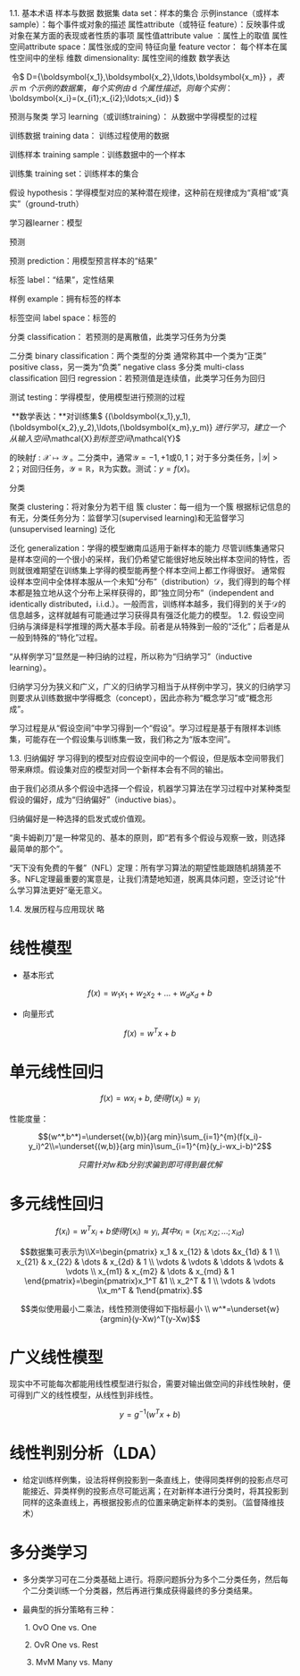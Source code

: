 1.1. 基本术语
样本与数据
数据集 data set：样本的集合
示例instance（或样本 sample）：每个事件或对象的描述
属性attribute（或特征 feature）：反映事件或对象在某方面的表现或者性质的事项
属性值attribute value ：属性上的取值
属性空间attribute space：属性张成的空间
特征向量 feature vector： 每个样本在属性空间中的坐标
维数 dimensionality: 属性空间的维数
数学表达

​ 令$ D={\boldsymbol{x_1},\boldsymbol{x_2},\ldots,\boldsymbol{x_m}} $，表示$ m $个示例的数据集，每个实例由$ d $个属性描述，则每个实例：$ \boldsymbol{x_i}=(x_{i1};x_{i2};\ldots;x_{id}) $

预测与聚类
学习 learning（或训练training）： 从数据中学得模型的过程

训练数据 training data： 训练过程使用的数据

训练样本 training sample：训练数据中的一个样本

训练集 training set：训练样本的集合

假设 hypothesis：学得模型对应的某种潜在规律，这种前在规律成为“真相”或“真实”（ground-truth）

学习器learner：模型

预测

预测 prediction：用模型预言样本的“结果”

标签 label：“结果”，定性结果

样例 example：拥有标签的样本

标签空间 label space：标签的

分类 classification： 若预测的是离散值，此类学习任务为分类

二分类 binary classification：两个类型的分类
通常称其中一个类为“正类” positive class，另一类为“负类” negative class
多分类 multi-class classification
回归 regression：若预测值是连续值，此类学习任务为回归

测试 testing：学得模型，使用模型进行预测的过程

​ **数学表达：**对训练集$ {(\boldsymbol{x_1},y_1),(\boldsymbol{x_2},y_2),\ldots,(\boldsymbol{x_m},y_m)} $进行学习，建立一个从输入空间$\mathcal{X}$到标签空间$\mathcal{Y}$

的映射$f:\mathcal{X}\mapsto\mathcal{Y}$ 。二分类中，通常$\mathcal{Y}={-1, +1}$或${0, 1}$；对于多分类任务，$|\mathcal{Y}|>2$；对回归任务，$\mathcal{Y}=\mathbb{R}$，$\mathbb{R}$为实数。测试：$y=f(x)$。

分类

聚类 clustering：将对象分为若干组
簇 cluster：每一组为一个簇
根据标记信息的有无，分类任务分为：监督学习(supervised learning)和无监督学习(unsupervised learning)
泛化

泛化 generalization：学得的模型嫩南瓜适用于新样本的能力
尽管训练集通常只是样本空间的一个很小的采样，我们仍希望它能很好地反映出样本空间的特性，否则就很难期望在训练集上学得的模型能再整个样本空间上都工作得很好。
通常假设样本空间中全体样本服从一个未知“分布”（distribution）$\mathcal{D}$，我们得到的每个样本都是独立地从这个分布上采样获得的，即“独立同分布”（independent and identically distributed，i.i.d.）。一般而言，训练样本越多，我们得到的关于$\mathcal{D}$的信息越多，这样就越有可能通过学习获得具有强泛化能力的模型。
1.2. 假设空间
归纳与演绎是科学推理的两大基本手段。前者是从特殊到一般的“泛化”；后者是从一般到特殊的“特化”过程。

“从样例学习”显然是一种归纳的过程，所以称为“归纳学习”（inductive learning）。

归纳学习分为狭义和广义，广义的归纳学习相当于从样例中学习，狭义的归纳学习则要求从训练数据中学得概念（concept），因此亦称为“概念学习”或“概念形成”。

学习过程是从“假设空间”中学习得到一个“假设”。学习过程是基于有限样本训练集，可能存在一个假设集与训练集一致，我们称之为“版本空间”。

1.3. 归纳偏好
学习得到的模型对应假设空间中的一个假设，但是版本空间带我们带来麻烦。假设集对应的模型对同一个新样本会有不同的输出。

由于我们必须从多个假设中选择一个假设，机器学习算法在学习过程中对某种类型假设的偏好，成为“归纳偏好”（inductive bias）。

归纳偏好是一种选择的启发式或价值观。

“奥卡姆剃刀”是一种常见的、基本的原则，即“若有多个假设与观察一致，则选择最简单的那个”。

“天下没有免费的午餐”（NFL）定理：所有学习算法的期望性能跟随机胡猜差不多。NFL定理最重要的寓意是，让我们清楚地知道，脱离具体问题，空泛讨论“什么学习算法更好”毫无意义。

1.4. 发展历程与应用现状
略

# 线性模型

- 基本形式

$$f(x)=w_{1}x_{1}+w_{2}x_{2}+\dots+w_{d}x_{d}+b$$

- 向量形式

$$f(x)=w^{T}x+b$$

# 单元线性回归

$$f(x) = wx_{i}+b,使得f(x_i) \approx y_i$$

性能度量：

$$(w^*,b^*)=\underset{(w,b)}{arg min}\sum_{i=1}^{m}(f(x_i)-y_i)^2\\=\underset{(w,b)}{arg min}\sum_{i=1}^{m}(y_i-wx_i-b)^2$$

$$只需针对w和b分别求骗到即可得到最优解$$

# 多元线性回归

$$f(x_i)=w^Tx_i +b使得f(x_i)\approx y_i, 其中x_i=(x_{i1};x_{i2};\dots;x_{id})$$

$$数据集可表示为\\X=\begin{pmatrix}        x_1 & x_{12} & \dots &x_{1d} & 1 \\       x_{21} & x_{22} & \dots & x_{2d} & 1 \\ \vdots & \vdots & \ddots & \vdots & \vdots \\ x_{m1} & x_{m2} & \dots & x_{md} & 1  \end{pmatrix}=\begin{pmatrix}x_1^T &1 \\ x_2^T & 1 \\ \vdots & \vdots \\x_m^T & 1\end{pmatrix}.$$

$$类似使用最小二乘法，线性预测使得如下指标最小 \\ w^*=\underset{w}{argmin}(y-Xw)^T(y-Xw)$$

# 广义线性模型

现实中不可能每次都能用线性模型进行拟合，需要对输出做空间的非线性映射，便可得到广义的线性模型，从线性到非线性。

$$y=g^{-1}(w^{T}x+b)$$

# 线性判别分析（LDA）

- 给定训练样例集，设法将样例投影到一条直线上，使得同类样例的投影点尽可能接近、异类样例的投影点尽可能远离；在对新样本进行分类时，将其投影到同样的这条直线上，再根据投影点的位置来确定新样本的类别。（监督降维技术）

[](https://www.notion.so/a8ba13664a654924bb49045f6495b32e#89fead99ae2d41d9862ea7df69e5ae04)

# 多分类学习

- 多分类学习可在二分类基础上进行。将原问题拆分为多个二分类任务，然后每个二分类训练一个分类器，然后再进行集成获得最终的多分类结果。
- 最典型的拆分策略有三种：

     1. OvO One vs. One

     2. OvR One vs. Rest 

     3. MvM Many vs. Many